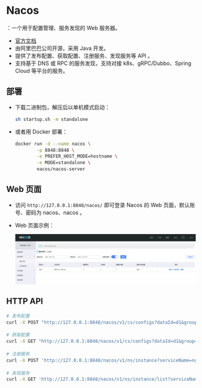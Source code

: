 # Nacos

：一个用于配置管理、服务发现的 Web 服务器。
- [官方文档](https://nacos.io/zh-cn/docs/quick-start.html)
- 由阿里巴巴公司开源，采用 Java 开发。
- 提供了发布配置、获取配置、注册服务、发现服务等 API 。
- 支持基于 DNS 或 RPC 的服务发现，支持对接 k8s、gRPC/Dubbo、Spring Cloud 等平台的服务。

## 部署

- 下载二进制包，解压后以单机模式启动：
  ```sh
  sh startup.sh -m standalone
  ```

- 或者用 Docker 部署：
  ```sh
  docker run -d --name nacos \
          -p 8848:8848 \
          -e PREFER_HOST_MODE=hostname \
          -e MODE=standalone \
          nacos/nacos-server
  ```

## Web 页面

- 访问 `http://127.0.0.1:8848/nacos/` 即可登录 Nacos 的 Web 页面，默认账号、密码为 nacos、nacos 。
- Web 页面示例：

  ![](./Nacos.png)


## HTTP API

```sh
# 发布配置
curl -X POST "http://127.0.0.1:8848/nacos/v1/cs/configs?dataId=d1&group=test&content=HelloWorld"

# 获取配置
curl -X GET "http://127.0.0.1:8848/nacos/v1/cs/configs?dataId=d1&group=test"

# 注册服务
curl -X POST 'http://127.0.0.1:8848/nacos/v1/ns/instance?serviceName=nginx&ip=10.0.0.1&port=80'

# 发现服务
curl -X GET 'http://127.0.0.1:8848/nacos/v1/ns/instance/list?serviceName=nginx'
```
